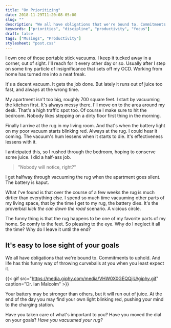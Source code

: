 ```yaml
---
title: "On Prioritizing"
date: 2018-11-29T11:20:08-05:00
slug: ""
description: "We all have obligations that we're bound to. Commitments to uphold. And life has this funny way of throwing curveballs at you when you least expect it. This all makes it incredibly easy to lose sight your goals."
keywords: ["priorities", "discipline", "productivity", "focus"]
draft: false
tags: ["Musings", "Productivity"]
stylesheet: "post.css"
---
```


I own one of those portable stick vacuums. I keep it tucked away in a corner, out of sight. I'll reach for it every other day or so. Usually after I step on some tiny particle of insignificance that sets off my OCD. Working from home has turned me into a neat freak.

It's a decent vacuum. It gets the job done. But lately it runs out of juice too fast, and always at the wrong time. 

My apartment isn't too big, roughly 700 square feet. I start by vacuuming the kitchen first. It's always messy there. I'll move on to the area around my desk. That's a high traffic spot too. Of course I make sure to hit the bedroom. Nobody likes stepping on a dirty floor first thing in the morning.

Finally I arrive at the rug in my living room. And that's when the battery light on my poor vacuum starts blinking red. Always at the rug. I could hear it coming. The vacuum's hum lessens when it starts to die. It's effectiveness lessens with it.

I anticipated this, so I rushed through the bedroom, hoping to conserve some juice. I did a half-ass job.

> "Nobody will notice, right?"

I get halfway through vacuuming the rug when the apartment goes silent. The battery is kaput.

What I've found is that over the course of a few weeks the rug is much dirtier than everything else. I spend so much time vacuuming other parts of my living space, that by the time I get to my rug, the battery dies. It's the proverbial _kick the can down the road_ scenario. A vicious circle.

The funny thing is that the rug happens to be one of my favorite parts of my home. So comfy to the feet. So pleasing to the eye. Why do I neglect it all the time? Why do I leave it until the end?

## It's easy to lose sight of your goals

We all have obligations that we're bound to. Commitments to uphold. And life has this funny way of throwing curveballs at you when you least expect it. 

{{< gif src="https://media.giphy.com/media/VHW0X0GEQQjiU/giphy.gif" caption="Dr. Ian Malcolm" >}}

Your battery may be stronger than others, but it will run out of juice. At the end of the day you may find your own light blinking red, pushing your mind to the charging station. 

Have you taken care of what's important to you? Have you moved the dial on your goals? _Have you vacuumed your rug?_
